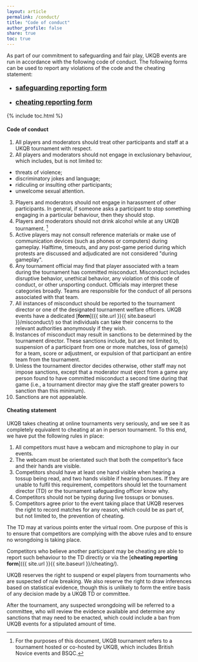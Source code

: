 ```yaml
---
layout: article
permalink: /conduct/
title: "Code of conduct"
author_profile: false
share: true
toc: true
---
```


As part of our commitment to safeguarding and fair play, UKQB events are run in accordance with the following code of conduct. The following forms can be used to report any violations of the code and the cheating statement:
* <p style="font-size: 18px"><span style="font-weight: bold"><a href="https://quizbowl.co.uk/misconduct/">safeguarding reporting form</a></span></p>
* <p style="font-size: 18px"><span style="font-weight: bold"><a href="https://quizbowl.co.uk/cheating/">cheating reporting form</a></span></p>

{% include toc.html %}

#### Code of conduct

1. All players and moderators should treat other participants and staff at a UKQB tournament with respect.
2. All players and moderators should not engage in exclusionary behaviour, which includes, but is not limited to: 
* threats of violence;
* discriminatory jokes and language;
* ridiculing or insulting other participants; 
* unwelcome sexual attention. 
3. Players and moderators should not engage in harassment of other participants. In general, if someone asks a participant to stop something engaging in a particular behaviour, then they should stop.
4. Players and moderators should not drink alcohol while at any UKQB tournament. [^1]
5. Active players may not consult reference materials or make use of communication devices (such as phones or computers) during gameplay. Halftime, timeouts, and any post-game period during which protests are discussed and adjudicated are not considered "during gameplay". 
6. Any tournament official may find that player associated with a team during the tournament has committed misconduct. Misconduct includes disruptive behavior, unethical behavior, any violation of this code of conduct, or other unsporting conduct. Officials may interpret these categories broadly. Teams are responsible for the conduct of all persons associated with that team.
7. All instances of misconduct should be reported to the tournament director or one of the designated tournament welfare officers. UKQB events have a dedicated [**form**]({{ site.url }}{{ site.baseurl }}/misconduct/) so that individuals can take their concerns to the relevant authorities anonymously if they wish.
8. Instances of misconduct may result in sanctions to be determined by the tournament director. These sanctions include, but are not limited to, suspension of a participant from one or more matches, loss of game(s) for a team, score or adjustment, or expulsion of that participant an entire team from the tournament.
9. Unless the tournament director decides otherwise, other staff may not impose sanctions, except that a moderator must eject from a game any person found to have committed misconduct a second time during that game (i.e., a tournament director may give the staff greater powers to sanction than this minimum). 
10. Sanctions are not appealable.

#### Cheating statement

UKQB takes cheating at online tournaments very seriously, and we see it as completely equivalent to cheating at an in person tournament. To this end, we have put the following rules in place:

1. All competitors must have a webcam and microphone to play in our events.
2. The webcam must be orientated such that both the competitor’s face and their hands are visible.
3. Competitors should have at least one hand visible when hearing a tossup being read, and two hands visible if hearing bonuses. If they are unable to fulfil this requirement, competitors should let the tournament director (TD) or the tournament safeguarding officer know why. 
4. Competitors should not be typing during live tossups or bonuses. 
5. Competitors agree prior to the event taking place that UKQB reserves the right to record matches for any reason, which could be as part of, but not limited to, the prevention of cheating.

The TD may at various points enter the virtual room. One purpose of this is to ensure that competitors are complying with the above rules and to ensure no wrongdoing is taking place.

Competitors who believe another participant may be cheating are able to report such behaviour to the TD directly or via the [**cheating reporting form**]({{ site.url }}{{ site.baseurl }}/cheating/).

UKQB reserves the right to suspend or expel players from tournaments who are suspected of rule breaking. We also reserve the right to draw inferences based on statistical evidence, though this is unlikely to form the entire basis of any decision made by a UKQB TD or committee.

After the tournament, any suspected wrongdoing will be referred to a committee, who will review the evidence available and determine any sanctions that may need to be enacted, which could include a ban from UKQB events for a stipulated amount of time. 

[^1]: For the purposes of this document, UKQB tournament refers to a tournament hosted or co-hosted by UKQB, which includes British Novice events and BSQC.
